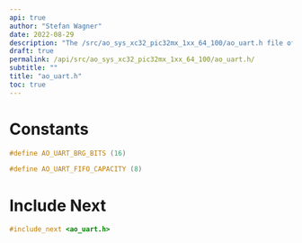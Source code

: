 ```yaml
---
api: true
author: "Stefan Wagner"
date: 2022-08-29
description: "The /src/ao_sys_xc32_pic32mx_1xx_64_100/ao_uart.h file of the ao real-time operating system."
draft: true
permalink: /api/src/ao_sys_xc32_pic32mx_1xx_64_100/ao_uart.h/
subtitle: ""
title: "ao_uart.h"
toc: true
---
```


# Constants

```c
#define AO_UART_BRG_BITS (16)
```

```c
#define AO_UART_FIFO_CAPACITY (8)
```

# Include Next

```c
#include_next <ao_uart.h>
```

